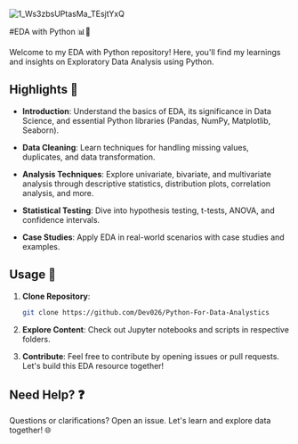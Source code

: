 
![1_Ws3zbsUPtasMa_TEsjtYxQ](https://github.com/Dev026/Python-For-Data-Analystics/assets/98211980/1cd910a1-9c5d-4aa2-a551-683f7c637f0f)

#EDA with Python 📊🐍

Welcome to my EDA with Python repository! Here, you'll find my learnings and insights on Exploratory Data Analysis using Python.

## Highlights 🌟

- **Introduction**: Understand the basics of EDA, its significance in Data Science, and essential Python libraries (Pandas, NumPy, Matplotlib, Seaborn).

- **Data Cleaning**: Learn techniques for handling missing values, duplicates, and data transformation.

- **Analysis Techniques**: Explore univariate, bivariate, and multivariate analysis through descriptive statistics, distribution plots, correlation analysis, and more.

- **Statistical Testing**: Dive into hypothesis testing, t-tests, ANOVA, and confidence intervals.

- **Case Studies**: Apply EDA in real-world scenarios with case studies and examples.

## Usage 🚀

1. **Clone Repository**:
    ```bash
    git clone https://github.com/Dev026/Python-For-Data-Analystics
    ```

2. **Explore Content**: Check out Jupyter notebooks and scripts in respective folders.

3. **Contribute**: Feel free to contribute by opening issues or pull requests. Let's build this EDA resource together!

## Need Help? ❓

Questions or clarifications? Open an issue. Let's learn and explore data together! 🌐

